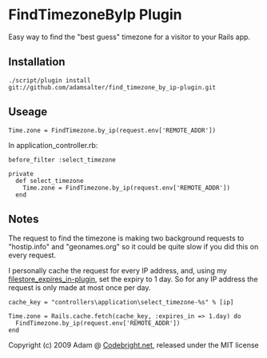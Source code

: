 FindTimezoneByIp Plugin
=======================

Easy way to find the "best guess" timezone for a visitor to your Rails app.

Installation
----------

    ./script/plugin install git://github.com/adamsalter/find_timezone_by_ip-plugin.git

Useage
-----

    Time.zone = FindTimezone.by_ip(request.env['REMOTE_ADDR'])


In application_controller.rb:

    before_filter :select_timezone
    
    private
      def select_timezone
        Time.zone = FindTimezone.by_ip(request.env['REMOTE_ADDR'])
      end

Notes
-----

The request to find the timezone is making two background requests to "hostip.info" and "geonames.org" so it could be quite slow if you did this on every request.

I personally cache the request for every IP address, and, using my [filestore_expires_in-plugin][fsei-plugin], set the expiry to 1 day. So for any IP address the request is only made at most once per day.

    cache_key = "controllers\application\select_timezone-%s" % [ip]

    Time.zone = Rails.cache.fetch(cache_key, :expires_in => 1.day) do
      FindTimezone.by_ip(request.env['REMOTE_ADDR'])
    end

Copyright (c) 2009 Adam @ [Codebright.net][cb], released under the MIT license

[fsei-plugin]:http://github.com/adamsalter/filestore_expires_in-plugin/tree/master
[cb]:http://codebright.net "http://codebright.net"